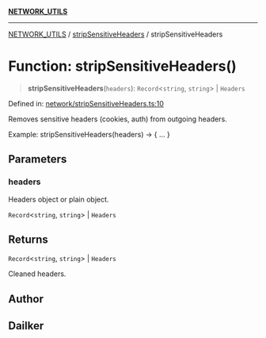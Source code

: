 [**NETWORK_UTILS**](../../README.md)

***

[NETWORK_UTILS](../../README.md) / [stripSensitiveHeaders](../README.md) / stripSensitiveHeaders

# Function: stripSensitiveHeaders()

> **stripSensitiveHeaders**(`headers`): `Record`\<`string`, `string`\> \| `Headers`

Defined in: [network/stripSensitiveHeaders.ts:10](https://github.com/dailker/everyutil-js/blob/7799f3f003cb23f425be3f1c83c38483e2648188/src/network/stripSensitiveHeaders.ts#L10)

Removes sensitive headers (cookies, auth) from outgoing headers.

Example: stripSensitiveHeaders(headers) → { ... }

## Parameters

### headers

Headers object or plain object.

`Record`\<`string`, `string`\> | `Headers`

## Returns

`Record`\<`string`, `string`\> \| `Headers`

Cleaned headers.

## Author

## Dailker
